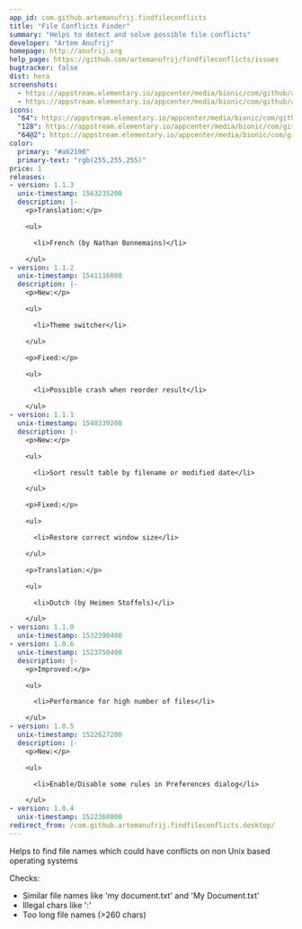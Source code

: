 ```yaml
---
app_id: com.github.artemanufrij.findfileconflicts
title: "File Conflicts Finder"
summary: "Helps to detect and solve possible file conflicts"
developer: "Artem Anufrij"
homepage: http://anufrij.org
help_page: https://github.com/artemanufrij/findfileconflicts/issues
bugtracker: false
dist: hera
screenshots:
  - https://appstream.elementary.io/appcenter/media/bionic/com/github/artemanufrij.findfileconflicts/66A8F61614941CE62667459CB998B9D6/screenshots/image-1_orig.png
  - https://appstream.elementary.io/appcenter/media/bionic/com/github/artemanufrij.findfileconflicts/66A8F61614941CE62667459CB998B9D6/screenshots/image-2_orig.png
icons:
  "64": https://appstream.elementary.io/appcenter/media/bionic/com/github/artemanufrij.findfileconflicts/66A8F61614941CE62667459CB998B9D6/icons/64x64/com.github.artemanufrij.findfileconflicts_com.github.artemanufrij.findfileconflicts.png
  "128": https://appstream.elementary.io/appcenter/media/bionic/com/github/artemanufrij.findfileconflicts/66A8F61614941CE62667459CB998B9D6/icons/128x128/com.github.artemanufrij.findfileconflicts_com.github.artemanufrij.findfileconflicts.png
  "64@2": https://appstream.elementary.io/appcenter/media/bionic/com/github/artemanufrij.findfileconflicts/66A8F61614941CE62667459CB998B9D6/icons/64x64@2/com.github.artemanufrij.findfileconflicts_com.github.artemanufrij.findfileconflicts.png
color:
  primary: "#a62100"
  primary-text: "rgb(255,255,255)"
price: 1
releases:
- version: 1.1.3
  unix-timestamp: 1563235200
  description: |-
    <p>Translation:</p>

    <ul>

      <li>French (by Nathan Bonnemains)</li>

    </ul>
- version: 1.1.2
  unix-timestamp: 1541116800
  description: |-
    <p>New:</p>

    <ul>

      <li>Theme switcher</li>

    </ul>

    <p>Fixed:</p>

    <ul>

      <li>Possible crash when reorder result</li>

    </ul>
- version: 1.1.1
  unix-timestamp: 1540339200
  description: |-
    <p>New:</p>

    <ul>

      <li>Sort result table by filename or modified date</li>

    </ul>

    <p>Fixed:</p>

    <ul>

      <li>Restore correct window size</li>

    </ul>

    <p>Translation:</p>

    <ul>

      <li>Dutch (by Heimen Stoffels)</li>

    </ul>
- version: 1.1.0
  unix-timestamp: 1532390400
- version: 1.0.6
  unix-timestamp: 1523750400
  description: |-
    <p>Improved:</p>

    <ul>

      <li>Performance for high number of files</li>

    </ul>
- version: 1.0.5
  unix-timestamp: 1522627200
  description: |-
    <p>New:</p>

    <ul>

      <li>Enable/Disable some rules in Preferences dialog</li>

    </ul>
- version: 1.0.4
  unix-timestamp: 1522368000
redirect_from: /com.github.artemanufrij.findfileconflicts.desktop/
---
```


<p>Helps to find file names which could have conflicts on non Unix based operating systems</p>
<p>Checks:</p>
<ul>
  <li>Similar file names like &apos;my document.txt&apos; and &apos;My Document.txt&apos;</li>
  <li>Illegal chars like &apos;:&apos;</li>
  <li>Too long file names (&gt;260 chars)</li>
</ul>